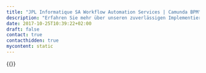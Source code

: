 ```yaml
---
title: "JPL Informatique SA Workflow Automation Services | Camunda BPM"
description: "Erfahren Sie mehr über unseren zuverlässigen Implementierungspartner JPL Informatique SA. Camunda ist der Marktführer für Workflow-Automatisierung und Geschäftsprozessmanagement. Holen Sie sich heute Ihre 30-Tage-Testversion."
date: 2017-10-25T10:39:22+02:00
draft: false
contact: true
contacthidden: true
mycontent: static
---
```

{{<partner-single
company="jpl Informatique SA"
type="si"
website="http://www.jpl.ch"
countrycode="CH"
city="Saint sulpice"
description="<p>JPL is a company with a huge experience on BPM and SOA projects.<br />We have a team of 10 developers all experienced in JAVA and BPM.</p>"
siregion="emea"
level="basic"
logo="//images.ctfassets.net/vpidbgnakfvf/3v2OKiZOycgImECAQCIseu/4e4fb092da6b6838090c77383ea9ae69/jpl.png">}}